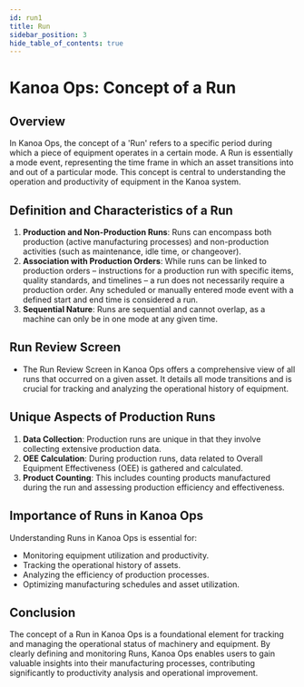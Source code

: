 ```yaml
---
id: run1
title: Run
sidebar_position: 3
hide_table_of_contents: true 
---
```


# Kanoa Ops: Concept of a Run

## Overview

In Kanoa Ops, the concept of a 'Run' refers to a specific period during which a piece of equipment operates in a certain mode. A Run is essentially a mode event, representing the time frame in which an asset transitions into and out of a particular mode. This concept is central to understanding the operation and productivity of equipment in the Kanoa system.

## Definition and Characteristics of a Run

1. **Production and Non-Production Runs**: Runs can encompass both production (active manufacturing processes) and non-production activities (such as maintenance, idle time, or changeover).
2. **Association with Production Orders**: While runs can be linked to production orders – instructions for a production run with specific items, quality standards, and timelines – a run does not necessarily require a production order. Any scheduled or manually entered mode event with a defined start and end time is considered a run.
3. **Sequential Nature**: Runs are sequential and cannot overlap, as a machine can only be in one mode at any given time.

## Run Review Screen

- The Run Review Screen in Kanoa Ops offers a comprehensive view of all runs that occurred on a given asset. It details all mode transitions and is crucial for tracking and analyzing the operational history of equipment.

## Unique Aspects of Production Runs

1. **Data Collection**: Production runs are unique in that they involve collecting extensive production data.
2. **OEE Calculation**: During production runs, data related to Overall Equipment Effectiveness (OEE) is gathered and calculated.
3. **Product Counting**: This includes counting products manufactured during the run and assessing production efficiency and effectiveness.

## Importance of Runs in Kanoa Ops

Understanding Runs in Kanoa Ops is essential for:
- Monitoring equipment utilization and productivity.
- Tracking the operational history of assets.
- Analyzing the efficiency of production processes.
- Optimizing manufacturing schedules and asset utilization.

## Conclusion

The concept of a Run in Kanoa Ops is a foundational element for tracking and managing the operational status of machinery and equipment. By clearly defining and monitoring Runs, Kanoa Ops enables users to gain valuable insights into their manufacturing processes, contributing significantly to productivity analysis and operational improvement.
